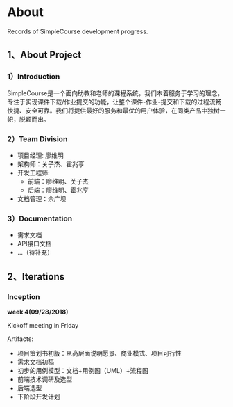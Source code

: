 # About

Records of SimpleCourse development progress.

## 1、About Project

### 1）Introduction

SimpleCourse是一个面向助教和老师的课程系统，我们本着服务于学习的理念，专注于实现课件下载/作业提交的功能，让整个课件-作业-提交和下载的过程流畅快捷、安全可靠。我们将提供最好的服务和最优的用户体验，在同类产品中独树一帜，脱颖而出。

### 2）Team Division

- 项目经理: 廖维明
- 架构师：关子杰、霍兆亨
- 开发工程师:
  - 前端：廖维明、关子杰
  - 后端：廖维明、霍兆亨
- 文档管理：余广坝


### 3）Documentation

- 需求文档
- API接口文档
- …（待补充）

## 2、Iterations

### Inception
**week 4(09/28/2018)**

Kickoff meeting in Friday 

Artifacts:

- 项目策划书初版：从高层面说明愿景、商业模式、项目可行性
- 需求文档初稿
- 初步的用例模型：文档+用例图（UML）+流程图
- 前端技术调研及选型
- 后端选型
- 下阶段开发计划

